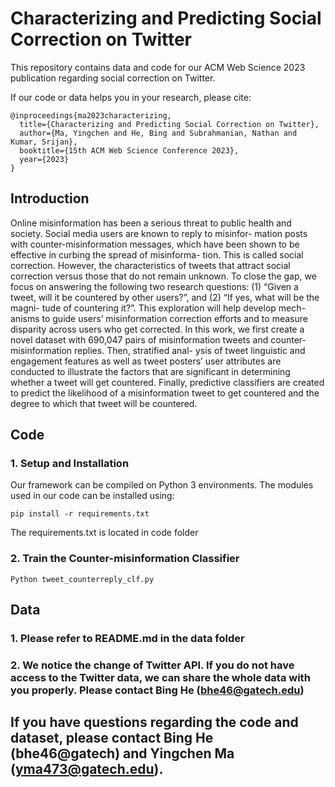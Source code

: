 # Characterizing and Predicting Social Correction on Twitter
This repository contains data and code for our ACM Web Science 2023 publication regarding social correction on Twitter. 

If our code or data helps you in your research, please cite:

```
@inproceedings{ma2023characterizing,
  title={Characterizing and Predicting Social Correction on Twitter},
  author={Ma, Yingchen and He, Bing and Subrahmanian, Nathan and Kumar, Srijan},
  booktitle={15th ACM Web Science Conference 2023},
  year={2023}
}
```

## Introduction

Online misinformation has been a serious threat to public health and society. Social media users are known to reply to misinfor- mation posts with counter-misinformation messages, which have been shown to be effective in curbing the spread of misinforma- tion. This is called social correction. However, the characteristics of tweets that attract social correction versus those that do not remain unknown. To close the gap, we focus on answering the following two research questions: (1) “Given a tweet, will it be countered by other users?”, and (2) “If yes, what will be the magni- tude of countering it?”. This exploration will help develop mech- anisms to guide users’ misinformation correction efforts and to measure disparity across users who get corrected. In this work, we first create a novel dataset with 690,047 pairs of misinformation tweets and counter-misinformation replies. Then, stratified anal- ysis of tweet linguistic and engagement features as well as tweet posters’ user attributes are conducted to illustrate the factors that are significant in determining whether a tweet will get countered. Finally, predictive classifiers are created to predict the likelihood of a misinformation tweet to get countered and the degree to which that tweet will be countered.


## Code

### 1. Setup and Installation

Our framework can be compiled on Python 3 environments. The modules used in our code can be installed using:
```
pip install -r requirements.txt
```
The requirements.txt is located in code folder

### 2. Train the Counter-misinformation Classifier

```
Python tweet_counterreply_clf.py
```

## Data

### 1. Please refer to README.md in the data folder
### 2. We notice the change of Twitter API. If you do not have access to the Twitter data, we can share the whole data with you properly. Please contact Bing He (bhe46@gatech.edu)


## If you have questions regarding the code and dataset, please contact Bing He (bhe46@gatech) and Yingchen Ma (yma473@gatech.edu).



